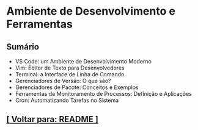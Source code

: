 # Ambiente de Desenvolvimento e Ferramentas

## Sumário

- VS Code: um Ambiente de Desenvolvimento Moderno
- Vim: Editor de Texto para Desenvolvedores
- Terminal: a Interface de Linha de Comando
- Gerenciadores de Versão: O que são?
- Gerenciadores de Pacote: Conceitos e Exemplos
- Ferramentas de Monitoramento de Processos: Definição e Aplicações
- Cron: Automatizando Tarefas no Sistema

## [[ Voltar para: README ]](../README.md#ambiente-desenvolvimento-ferramentas)